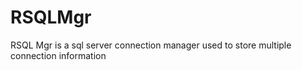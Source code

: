 # RSQLMgr
RSQL Mgr is a sql server connection manager used to store multiple connection information 
